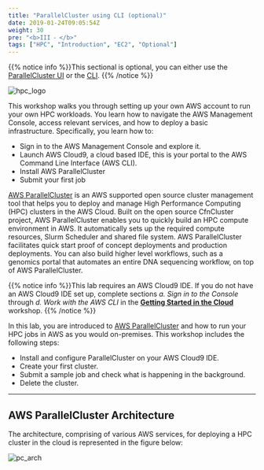 ```yaml
---
title: "ParallelCluster using CLI (optional)"
date: 2019-01-24T09:05:54Z
weight: 30
pre: "<b>III ⁃ </b>"
tags: ["HPC", "Introduction", "EC2", "Optional"]
---
```


{{% notice info %}}This sectional is optional, you can either use the [ParallelCluster UI](02-deploy-pcm.html) or the [CLI](03-parallel-cluster-cli.html).
{{% /notice %}}

![hpc_logo](/images/hpc-aws-parallelcluster-workshop/aws-parallelclusterlogo.png)

This workshop walks you through setting up your own AWS account to run your own HPC workloads. You learn how to navigate the AWS Management Console, access relevant services, and how to deploy a basic infrastructure.
Specifically, you learn how to:

- Sign in to the AWS Management Console and explore it.
- Launch AWS Cloud9, a cloud based IDE, this is your portal to the AWS Command Line Interface (AWS CLI).
- Install AWS ParallelCluster
- Submit your first job


[AWS ParallelCluster](https://aws.amazon.com/hpc/parallelcluster/) is an AWS supported open source cluster management tool that helps you to deploy and manage High Performance Computing (HPC) clusters in the AWS Cloud. Built on the open source CfnCluster project, AWS ParallelCluster enables you to quickly build an HPC compute environment in AWS. It automatically sets up the required compute resources, Slurm Scheduler and shared file system. AWS ParallelCluster facilitates quick start proof of concept deployments and production deployments. You can also build higher level workflows, such as a genomics portal that automates an entire DNA sequencing workflow, on top of AWS ParallelCluster.

{{% notice info %}}This lab requires an AWS Cloud9 IDE. If you do not have an AWS Cloud9 IDE set up, complete sections *a. Sign in to the Console* through *d. Work with the AWS CLI* in the [**Getting Started in the Cloud**](/02-aws-getting-started.html) workshop.
{{% /notice %}}

In this lab, you are introduced to [AWS ParallelCluster](https://aws.amazon.com/hpc/parallelcluster/) and how to run your HPC jobs in AWS as you would on-premises. This workshop includes the following steps:

- Install and configure ParallelCluster on your AWS Cloud9 IDE.
- Create your first cluster.
- Submit a sample job and check what is happening in the background.
- Delete the cluster.

---
AWS ParallelCluster Architecture
---
The architecture, comprising of various AWS services, for deploying a HPC cluster in the cloud is represented in the figure below:

![pc_arch](/images/hpc-aws-parallelcluster-workshop/pc-architecture.png)

<!-- Total cost to run this lab is expected to be less than **two dollars should you run it on your own or company account** if the guide is followed as discussed, in one sitting, and including the deletion of all resources outlined through the guide. -->
